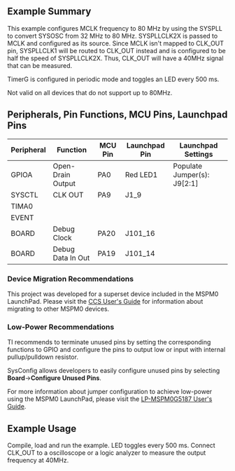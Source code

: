 ## Example Summary

This example configures MCLK frequency to 80 MHz by
using the SYSPLL to convert SYSOSC from 32 MHz to 80 MHz.
SYSPLLCLK2X is passed to MCLK and configured as its source.
Since MCLK isn't mapped to CLK_OUT pin, SYSPLLCLK1 will be
routed to CLK_OUT instead and is configured to be half the
speed of SYSPLLCLK2X. Thus, CLK_OUT will have a 40MHz signal
that can be measured.

TimerG is configured in periodic mode and toggles an LED every 500 ms.

Not valid on all devices that do not support up to 80MHz.

## Peripherals, Pin Functions, MCU Pins, Launchpad Pins
| Peripheral | Function | MCU Pin | Launchpad Pin | Launchpad Settings |
| --- | --- | --- | --- | --- |
| GPIOA | Open-Drain Output | PA0 | Red LED1 | Populate Jumper(s): J9[2:1] |
| SYSCTL | CLK OUT | PA9 | J1_9 |  |
| TIMA0 |  |  |  |  |
| EVENT |  |  |  |  |
| BOARD | Debug Clock | PA20 | J101_16 |  |
| BOARD | Debug Data In Out | PA19 | J101_14 |  |

### Device Migration Recommendations
This project was developed for a superset device included in the MSPM0 LaunchPad. Please
visit the [CCS User's Guide](https://software-dl.ti.com/msp430/esd/MSPM0-SDK/latest/docs/english/tools/ccs_ide_guide/doc_guide/doc_guide-srcs/ccs_ide_guide.html#sysconfig-project-migration)
for information about migrating to other MSPM0 devices.

### Low-Power Recommendations
TI recommends to terminate unused pins by setting the corresponding functions to
GPIO and configure the pins to output low or input with internal
pullup/pulldown resistor.

SysConfig allows developers to easily configure unused pins by selecting **Board**→**Configure Unused Pins**.

For more information about jumper configuration to achieve low-power using the
MSPM0 LaunchPad, please visit the [LP-MSPM0G5187 User's Guide](https://www.ti.com/lit/slau967).

## Example Usage
Compile, load and run the example. LED toggles every 500 ms.
Connect CLK_OUT to a oscilloscope or a logic analyzer to measure the output frequency at 40MHz.
